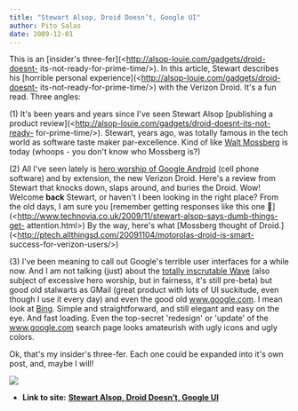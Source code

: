 ```yaml
---
title: "Stewart Alsop, Droid Doesn’t, Google UI"
author: Pito Salas
date: 2009-12-01
---
```


This is an [insider's three-fer](<http://alsop-louie.com/gadgets/droid-doesnt-
its-not-ready-for-prime-time/>). In this article, Stewart describes his
[horrible personal experience](<http://alsop-louie.com/gadgets/droid-doesnt-
its-not-ready-for-prime-time/>) with the Verizon Droid. It's a fun read. Three
angles:

(1) It's been years and years since I've seen Stewart Alsop [publishing a
product review](<http://alsop-louie.com/gadgets/droid-doesnt-its-not-ready-
for-prime-time/>). Stewart, years ago, was totally famous in the tech world as
software taste maker par-excellence. Kind of like [Walt
Mossberg](<http://ptech.allthingsd.com/>) is today (whoops - you don't know
who Mossberg is?)

(2) All I've seen lately is [hero worship of Google
Android](<http://www.businessweek.com/magazine/content/09_47/b4156028709435.htm?campaign_id=rss_topStories>)
(cell phone software) and by extension, the new Verizon Droid. Here's a review
from Stewart that knocks down, slaps around, and buries the Droid. Wow!
Welcome **back** Stewart, or haven't I been looking in the right place? From
the old days, I am sure you [remember getting responses like this one
🙂](<http://www.technovia.co.uk/2009/11/stewart-alsop-says-dumb-things-get-
attention.html>) By the way, here's what [Mossberg thought of
Droid.](<http://ptech.allthingsd.com/20091104/motorolas-droid-is-smart-
success-for-verizon-users/>)

(3) I've been meaning to call out Google's terrible user interfaces for a
while now. And I am not talking (just) about the [totally inscrutable
Wave](<https://wave.google.com/wave/?pli=1>) (also subject of excessive hero
worship, but in fairness, it's still pre-beta) but good old stalwarts as GMail
(great product with lots of UI suckitude, even though I use it every day) and
even the good old www.google.com. I mean look at
[Bing](<http://www.bing.com>). Simple and straightforward, and still elegant
and easy on the eye. And fast loading. Even the top-secret 'redesign' or
'update' of the www.google.com search page looks amateurish with ugly icons
and ugly colors.

Ok, that's my insider's three-fer. Each one could be expanded into it's own
post, and, maybe I will!

![](https://i0.wp.com/img.zemanta.com/pixy.gif?w=584)


* **Link to site:** **[Stewart Alsop, Droid Doesn’t, Google UI](None)**

